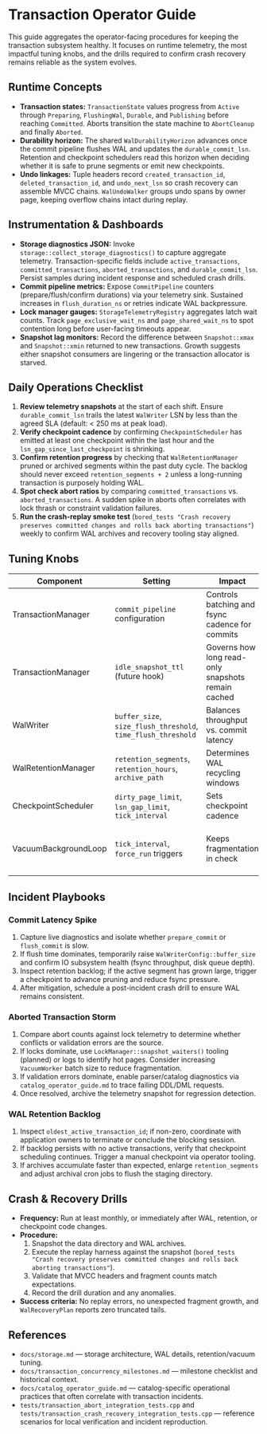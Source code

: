 # Transaction Operator Guide

This guide aggregates the operator-facing procedures for keeping the transaction subsystem healthy. It focuses on runtime telemetry, the most impactful tuning knobs, and the drills required to confirm crash recovery remains reliable as the system evolves.

## Runtime Concepts

- **Transaction states:** `TransactionState` values progress from `Active` through `Preparing`, `FlushingWal`, `Durable`, and `Publishing` before reaching `Committed`. Aborts transition the state machine to `AbortCleanup` and finally `Aborted`.
- **Durability horizon:** The shared `WalDurabilityHorizon` advances once the commit pipeline flushes WAL and updates the `durable_commit_lsn`. Retention and checkpoint schedulers read this horizon when deciding whether it is safe to prune segments or emit new checkpoints.
- **Undo linkages:** Tuple headers record `created_transaction_id`, `deleted_transaction_id`, and `undo_next_lsn` so crash recovery can assemble MVCC chains. `WalUndoWalker` groups undo spans by owner page, keeping overflow chains intact during replay.

## Instrumentation & Dashboards

- **Storage diagnostics JSON:** Invoke `storage::collect_storage_diagnostics()` to capture aggregate telemetry. Transaction-specific fields include `active_transactions`, `committed_transactions`, `aborted_transactions`, and `durable_commit_lsn`. Persist samples during incident response and scheduled crash drills.
- **Commit pipeline metrics:** Expose `CommitPipeline` counters (prepare/flush/confirm durations) via your telemetry sink. Sustained increases in `flush_duration_ns` or retries indicate WAL backpressure.
- **Lock manager gauges:** `StorageTelemetryRegistry` aggregates latch wait counts. Track `page_exclusive_wait_ns` and `page_shared_wait_ns` to spot contention long before user-facing timeouts appear.
- **Snapshot lag monitors:** Record the difference between `Snapshot::xmax` and `Snapshot::xmin` returned to new transactions. Growth suggests either snapshot consumers are lingering or the transaction allocator is starved.

## Daily Operations Checklist

1. **Review telemetry snapshots** at the start of each shift. Ensure `durable_commit_lsn` trails the latest `WalWriter` LSN by less than the agreed SLA (default: < 250 ms at peak load).
2. **Verify checkpoint cadence** by confirming `CheckpointScheduler` has emitted at least one checkpoint within the last hour and the `lsn_gap_since_last_checkpoint` is shrinking.
3. **Confirm retention progress** by checking that `WalRetentionManager` pruned or archived segments within the past duty cycle. The backlog should never exceed `retention_segments + 2` unless a long-running transaction is purposely holding WAL.
4. **Spot check abort ratios** by comparing `committed_transactions` vs. `aborted_transactions`. A sudden spike in aborts often correlates with lock thrash or constraint validation failures.
5. **Run the crash-replay smoke test** (`bored_tests "Crash recovery preserves committed changes and rolls back aborting transactions"`) weekly to confirm WAL archives and recovery tooling stay aligned.

## Tuning Knobs

| Component | Setting | Impact | Notes |
|-----------|---------|--------|-------|
| TransactionManager | `commit_pipeline` configuration | Controls batching and fsync cadence for commits | Scale pipeline threads or throttle queue depth when commit latency spikes |
| TransactionManager | `idle_snapshot_ttl` (future hook) | Governs how long read-only snapshots remain cached | Lower when snapshot churn pressure is high |
| WalWriter | `buffer_size`, `size_flush_threshold`, `time_flush_threshold` | Balances throughput vs. commit latency | Confirm `durable_commit_lsn` lag after adjustments |
| WalRetentionManager | `retention_segments`, `retention_hours`, `archive_path` | Determines WAL recycling windows | Increase during CDC export rollouts to avoid premature pruning |
| CheckpointScheduler | `dirty_page_limit`, `lsn_gap_limit`, `tick_interval` | Sets checkpoint cadence | Lower limits shrink recovery time but increase IO load |
| VacuumBackgroundLoop | `tick_interval`, `force_run` triggers | Keeps fragmentation in check | Coordinate with retention so extra cleanup doesn't exhaust WAL buffers |

## Incident Playbooks

### Commit Latency Spike

1. Capture live diagnostics and isolate whether `prepare_commit` or `flush_commit` is slow.
2. If flush time dominates, temporarily raise `WalWriterConfig::buffer_size` and confirm IO subsystem health (fsync throughput, disk queue depth).
3. Inspect retention backlog; if the active segment has grown large, trigger a checkpoint to advance pruning and reduce fsync pressure.
4. After mitigation, schedule a post-incident crash drill to ensure WAL remains consistent.

### Aborted Transaction Storm

1. Compare abort counts against lock telemetry to determine whether conflicts or validation errors are the source.
2. If locks dominate, use `LockManager::snapshot_waiters()` tooling (planned) or logs to identify hot pages. Consider increasing `VacuumWorker` batch size to reduce fragmentation.
3. If validation errors dominate, enable parser/catalog diagnostics via `catalog_operator_guide.md` to trace failing DDL/DML requests.
4. Once resolved, archive the telemetry snapshot for regression detection.

### WAL Retention Backlog

1. Inspect `oldest_active_transaction_id`; if non-zero, coordinate with application owners to terminate or conclude the blocking session.
2. If backlog persists with no active transactions, verify that checkpoint scheduling continues. Trigger a manual checkpoint via operator tooling.
3. If archives accumulate faster than expected, enlarge `retention_segments` and adjust archival cron jobs to flush the staging directory.

## Crash & Recovery Drills

- **Frequency:** Run at least monthly, or immediately after WAL, retention, or checkpoint code changes.
- **Procedure:**
  1. Snapshot the data directory and WAL archives.
  2. Execute the replay harness against the snapshot (`bored_tests "Crash recovery preserves committed changes and rolls back aborting transactions"`).
  3. Validate that MVCC headers and fragment counts match expectations.
  4. Record the drill duration and any anomalies.
- **Success criteria:** No replay errors, no unexpected fragment growth, and `WalRecoveryPlan` reports zero truncated tails.

## References

- `docs/storage.md` &mdash; storage architecture, WAL details, retention/vacuum tuning.
- `docs/transaction_concurrency_milestones.md` &mdash; milestone checklist and historical context.
- `docs/catalog_operator_guide.md` &mdash; catalog-specific operational practices that often correlate with transaction incidents.
- `tests/transaction_abort_integration_tests.cpp` and `tests/transaction_crash_recovery_integration_tests.cpp` &mdash; reference scenarios for local verification and incident reproduction.
